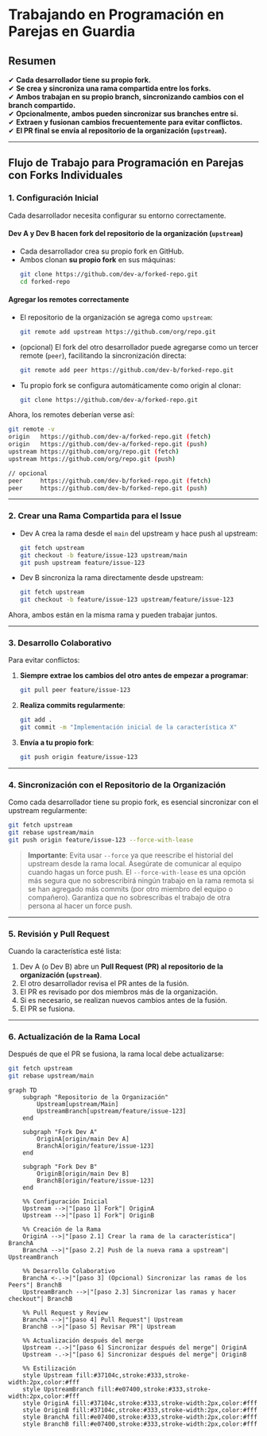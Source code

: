 # Trabajando en Programación en Parejas en Guardia

## **Resumen**

✔ **Cada desarrollador tiene su propio fork.**  
✔ **Se crea y sincroniza una rama compartida entre los forks.**  
✔ **Ambos trabajan en su propio branch, sincronizando cambios con el branch compartido.**  
✔ **Opcionalmente, ambos pueden sincronizar sus branches entre si.**  
✔ **Extraen y fusionan cambios frecuentemente para evitar conflictos.**  
✔ **El PR final se envía al repositorio de la organización (`upstream`).**  

---

## **Flujo de Trabajo para Programación en Parejas con Forks Individuales**
### **1. Configuración Inicial**
Cada desarrollador necesita configurar su entorno correctamente.

#### **Dev A y Dev B hacen fork del repositorio de la organización (`upstream`)**
- Cada desarrollador crea su propio fork en GitHub.
- Ambos clonan **su propio fork** en sus máquinas:
  ```bash
  git clone https://github.com/dev-a/forked-repo.git
  cd forked-repo
  ```

#### **Agregar los remotes correctamente**
- El repositorio de la organización se agrega como `upstream`:
  ```bash
  git remote add upstream https://github.com/org/repo.git
  ```
- (opcional) El fork del otro desarrollador puede agregarse como un tercer remote (`peer`), facilitando la sincronización directa:
  ```bash
  git remote add peer https://github.com/dev-b/forked-repo.git
  ```
- Tu propio fork se configura automáticamente como origin al clonar:
  ```bash
  git clone https://github.com/dev-a/forked-repo.git
  ```

Ahora, los remotes deberían verse así:
```bash
git remote -v
origin   https://github.com/dev-a/forked-repo.git (fetch)
origin   https://github.com/dev-a/forked-repo.git (push)
upstream https://github.com/org/repo.git (fetch)
upstream https://github.com/org/repo.git (push)

// opcional
peer     https://github.com/dev-b/forked-repo.git (fetch)
peer     https://github.com/dev-b/forked-repo.git (push)
```

---

### **2. Crear una Rama Compartida para el Issue**
- Dev A crea la rama desde el `main` del upstream y hace push al upstream:
  ```bash
  git fetch upstream
  git checkout -b feature/issue-123 upstream/main
  git push upstream feature/issue-123
  ```

- Dev B sincroniza la rama directamente desde upstream:
  ```bash
  git fetch upstream
  git checkout -b feature/issue-123 upstream/feature/issue-123
  ```

Ahora, ambos están en la misma rama y pueden trabajar juntos.

---

### **3. Desarrollo Colaborativo**
Para evitar conflictos:
1. **Siempre extrae los cambios del otro antes de empezar a programar**:
   ```bash
   git pull peer feature/issue-123
   ```
2. **Realiza commits regularmente**:
   ```bash
   git add .
   git commit -m "Implementación inicial de la característica X"
   ```
3. **Envía a tu propio fork**:
   ```bash
   git push origin feature/issue-123
   ```

---

### **4. Sincronización con el Repositorio de la Organización**
Como cada desarrollador tiene su propio fork, es esencial sincronizar con el upstream regularmente:
```bash
git fetch upstream
git rebase upstream/main
git push origin feature/issue-123 --force-with-lease
```

> **Importante**: Evita usar `--force` ya que reescribe el historial del upstream desde la rama local. Asegúrate de comunicar al equipo cuando hagas un force push. El `--force-with-lease` es una opción más segura que no sobrescribirá ningún trabajo en la rama remota si se han agregado más commits (por otro miembro del equipo o compañero). Garantiza que no sobrescribas el trabajo de otra persona al hacer un force push.

---

### **5. Revisión y Pull Request**
Cuando la característica esté lista:
1. Dev A (o Dev B) abre un **Pull Request (PR) al repositorio de la organización (`upstream`)**.
2. El otro desarrollador revisa el PR antes de la fusión.
3. El PR es revisado por dos miembros más de la organización.
4. Si es necesario, se realizan nuevos cambios antes de la fusión.
5. El PR se fusiona.

---

### **6. Actualización de la Rama Local**
Después de que el PR se fusiona, la rama local debe actualizarse:
```bash
git fetch upstream
git rebase upstream/main
```

```mermaid
graph TD
    subgraph "Repositorio de la Organización"
        Upstream[upstream/Main]
        UpstreamBranch[upstream/feature/issue-123]
    end

    subgraph "Fork Dev A"
        OriginA[origin/main Dev A]
        BranchA[origin/feature/issue-123]
    end

    subgraph "Fork Dev B"
        OriginB[origin/main Dev B]
        BranchB[origin/feature/issue-123]
    end

    %% Configuración Inicial
    Upstream -->|"[paso 1] Fork"| OriginA
    Upstream -->|"[paso 1] Fork"| OriginB

    %% Creación de la Rama
    OriginA -->|"[paso 2.1] Crear la rama de la característica"| BranchA
    BranchA -->|"[paso 2.2] Push de la nueva rama a upstream"| UpstreamBranch

    %% Desarrollo Colaborativo
    BranchA <-.->|"[paso 3] (Opcional) Sincronizar las ramas de los Peers"| BranchB
    UpstreamBranch -->|"[paso 2.3] Sincronizar las ramas y hacer checkout"| BranchB

    %% Pull Request y Review
    BranchA -->|"[paso 4] Pull Request"| Upstream
    BranchB -->|"[paso 5] Revisar PR"| Upstream

    %% Actualización después del merge
    Upstream -.->|"[paso 6] Sincronizar después del merge"| OriginA
    Upstream -.->|"[paso 6] Sincronizar después del merge"| OriginB

    %% Estilización
    style Upstream fill:#37104c,stroke:#333,stroke-width:2px,color:#fff
    style UpstreamBranch fill:#e07400,stroke:#333,stroke-width:2px,color:#fff
    style OriginA fill:#37104c,stroke:#333,stroke-width:2px,color:#fff
    style OriginB fill:#37104c,stroke:#333,stroke-width:2px,color:#fff
    style BranchA fill:#e07400,stroke:#333,stroke-width:2px,color:#fff
    style BranchB fill:#e07400,stroke:#333,stroke-width:2px,color:#fff
```